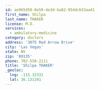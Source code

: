 ```yaml
---
id: ae965d50-8e59-4e3d-ba82-954dcb53aa41
first_name: Shilpa
last_name: THAKER
license: M.D.
services:
  - ambulatory-medicine
category: doctors
address: '3075 Red Arrow Drive'
city: 'Las Vegas'
state: NV
zip: '89135'
phone: 702-558-2111
title: 'Shilpa THAKER'
_geoloc:
  lng: -115.32331
  lat: 36.131341
---
```

